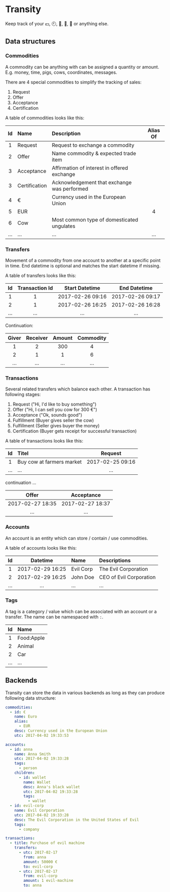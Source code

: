 # Transity

Keep track of your 💵, 🕘, 🐖, 🐄, 🍻 or anything else.


## Data structures

### Commodities

A commodity can be anything with can be assigned a quantity or amount.
E.g. money, time, pigs, cows, coordinates, messages.

There are 4 special commodities to simplify the tracking of sales:

1. Request
1. Offer
1. Acceptance
1. Certification


A table of commodities looks like this:

| Id | Name          | Description                                 | Alias Of |
|:--:|:--------------|:--------------------------------------------|:--------:|
| 1  | Request       | Request to exchange a commodity             |          |
| 2  | Offer         | Name commodity & expected trade item        |          |
| 3  | Acceptance    | Affirmation of interest in offered exchange |          |
| 3  | Certification | Acknowledgement that exchange was performed |          |
| 4  | €             | Currency used in the European Union         |          |
| 5  | EUR           |                                             |    4     |
| 6  | Cow           | Most common type of domesticated ungulates  |          |
| …  | …             | …                                           |    …     |


### Transfers

Movement of a commodity from one account to another at a specific point in time.
End datetime is optional and matches the start datetime if missing.

A table of transfers looks like this:

| Id | Transaction Id |  Start Datetime  |   End Datetime   |
|:--:|:--------------:|:----------------:|:----------------:|
| 1  |       1        | 2017-02-26 09:16 | 2017-02-26 09:17 |
| 2  |       1        | 2017-02-26 16:25 | 2017-02-26 16:28 |
| …  |       …        |        …         |        …         |

Continuation:

| Giver | Receiver | Amount | Commodity |
|:-----:|:--------:|:------:|:---------:|
|   1   |    2     |  300   |     4     |
|   2   |    1     |   1    |     6     |
|   …   |    …     |   …    |     …     |



### Transactions

Several related transfers which balance each other.
A transaction has following stages:

1. Request ("Hi, I'd like to buy something")
1. Offer ("Hi, I can sell you cow for 300 €")
1. Acceptance ("Ok, sounds good")
1. Fulfillment (Buyer gives seller the cow)
1. Fulfillment (Seller gives buyer the money)
1. Certification (Buyer gets receipt for successful transaction)

A table of transactions looks like this:

| Id | Titel                     |     Request      |
|:--:|:--------------------------|:----------------:|
| 1  | Buy cow at farmers market | 2017-02-25 09:16 |
| …  | …                         |        …         |

continuation …

|      Offer       |    Acceptance    |
|:----------------:|:----------------:|
| 2017-02-27 18:35 | 2017-02-27 18:37 |
|        …         |        …         |


### Accounts

An account is an entity which can store / contain / use commodities.

A table of accounts looks like this:

| Id |     Datetime     | Name      | Descriptions            |
|:--:|:----------------:|:----------|:------------------------|
| 1  | 2017-02-29 16:25 | Evil Corp | The Evil Corporation    |
| 2  | 2017-02-29 16:25 | John Doe  | CEO of Evil Corporation |
| …  |        …         | …         | …                       |


### Tags

A tag is a category / value which can be associated with an account or
a transfer.
The name can be namespaced with `:`.

| Id | Name       |
|:--:|:-----------|
| 1  | Food:Apple |
| 2  | Animal     |
| 2  | Car        |
| …  | …          |


## Backends

Transity can store the data in various backends as long as
they can produce following data structure:

```yaml
commodities:
  - id: €
    name: Euro
    alias:
      - EUR
    desc: Currency used in the European Union
    utc: 2017-04-02 19:33:53

accounts:
  - id: anna
    name: Anna Smith
    utc: 2017-04-02 19:33:28
    tags:
      - person
    children:
      - id: wallet
        name: Wallet
        desc: Anna's black wallet
        utc: 2017-04-02 19:33:28
        tags:
          - wallet
  - id: evil-corp
    name: Evil Corporation
    utc: 2017-04-02 19:33:28
    desc: The Evil Corporation in the United States of Evil
    tags:
      - company

transactions:
  - title: Purchase of evil machine
    transfers:
      - utc: 2017-02-17
        from: anna
        amount: 50000 €
        to: evil-corp
      - utc: 2017-02-17
        from: evil-corp
        amount: 1 evil-machine
        to: anna
```
